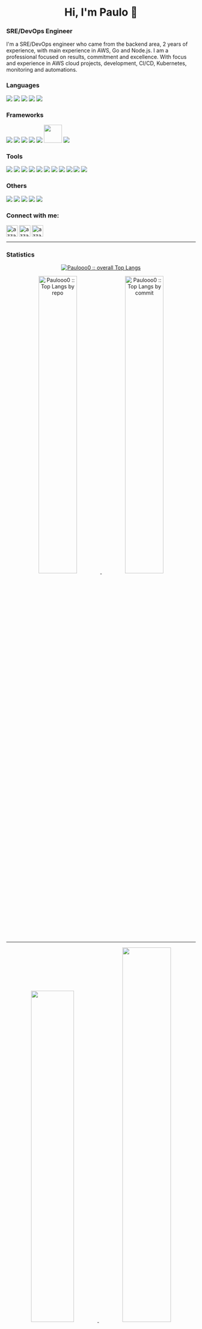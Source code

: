 

<h1 align="center">Hi, I'm Paulo 👋</h1>
<p>
  <h3>SRE/DevOps Engineer</h3>
  I'm a SRE/DevOps engineer who came from the backend area, 2 years of experience, with main experience in AWS, Go and Node.js. I am a professional focused on results, commitment and excellence. With focus and experience in AWS cloud projects, development, CI/CD, Kubernetes, monitoring and automations.
</p>
<!-- LANGUAGES -->
<h3> Languages </h3>
<span>
  <img src="https://img.shields.io/badge/Go-00ADD8?style=for-the-badge&logo=go&logoColor=white">
  <img src="https://img.shields.io/badge/typescript-%23007ACC.svg?style=for-the-badge&logo=typescript&logoColor=white">
  <img src="https://img.shields.io/badge/java-%23ED8B00.svg?style=for-the-badge&logo=openjdk&logoColor=white">
  <img src="https://img.shields.io/badge/Python-13353C?style=for-the-badge&logo=python&logoColor=white">
  <img src="https://img.shields.io/badge/bash_script-%23121011.svg?style=for-the-badge&logo=gnu-bash&logoColor=white">
</span>
<!-- Frameworks -->
<h3 align="left">Frameworks</h3>
<span>
  <img src="https://img.shields.io/badge/node.js-6DA55F?style=for-the-badge&logo=node.js&logoColor=white">
  <img src="https://img.shields.io/badge/nestjs-%23E0234E.svg?style=for-the-badge&logo=nestjs&logoColor=white">
  <img src="https://img.shields.io/badge/react-%2320232a.svg?style=for-the-badge&logo=react&logoColor=%2361DAFB">
  <img src="https://img.shields.io/badge/tailwindcss-%2338B2AC.svg?style=for-the-badge&logo=tailwind-css&logoColor=white">
  <img src="https://img.shields.io/badge/Gin-%230db7ed.svg?style=for-the-badge&logoColor=white">
  <img src="https://github.com/user-attachments/assets/86259ece-51b1-4c3e-a080-19356bbe2172" style="width: 48px">
  <img src="https://img.shields.io/badge/Spring_Boot-6DB33F?style=for-the-badge&logo=spring-boot&logoColor=white">
</span>
<!-- Technologies -->
<h3 align="left">Tools</h3>
<span>
  <img src="https://img.shields.io/badge/Amazon_AWS-FF9900?style=for-the-badge&logo=amazonaws&logoColor=white">
  <img src="https://img.shields.io/badge/kubernetes-%23326ce5.svg?style=for-the-badge&logo=kubernetes&logoColor=white">
  <img src="https://img.shields.io/badge/Helm-0F1689?style=for-the-badge&logo=Helm&labelColor=0F1689">
  <img src="https://img.shields.io/badge/docker-%230db7ed.svg?style=for-the-badge&logo=docker&logoColor=white">
  <img src="https://img.shields.io/badge/Git-F05032?style=for-the-badge&logo=git&logoColor=white">
  <img src="https://img.shields.io/badge/Prometheus-000000?style=for-the-badge&logo=prometheus&labelColor=000000">
  <img src="https://img.shields.io/badge/Grafana-F2F4F9?style=for-the-badge&logo=grafana&logoColor=orange&labelColor=F2F4F9">
  <img src="https://img.shields.io/badge/Kibana-005571?style=for-the-badge&logo=Kibana&logoColor=white">
  <img src="https://img.shields.io/badge/Elastic_Search-005571?style=for-the-badge&logo=elasticsearch&logoColor=white">
  <img src="https://img.shields.io/badge/github%20actions-%232671E5.svg?style=for-the-badge&logo=githubactions&logoColor=white">
  <img src="https://img.shields.io/badge/Jenkins-49728B?style=for-the-badge&logo=jenkins&logoColor=white">
</span>
<!-- Other tools -->  
<h3 align="left">Others</h3>
<span>
  <img src="https://img.shields.io/badge/Linux-FCC624?style=for-the-badge&logo=linux&logoColor=black">
  <img src="https://img.shields.io/badge/rabbitmq-%23FF6600.svg?&style=for-the-badge&logo=rabbitmq&logoColor=white">
  <img src="https://img.shields.io/badge/PostgreSQL-316192?style=for-the-badge&logo=postgresql&logoColor=white">
  <img src="https://img.shields.io/badge/MySQL-005C84?style=for-the-badge&logo=mysql&logoColor=white">
  <img src="https://img.shields.io/badge/MongoDB-%234ea94b.svg?style=for-the-badge&logo=mongodb&logoColor=white">
</span>
<!-- CONTACT -->
<h3 align="left">Connect with me:</h3>
<p align="left">
  <a href="https://www.linkedin.com/in/paulo-h-nunes/" target="blank"><img align="center"
    src="https://img.shields.io/badge/linkedin-%231DA1F2.svg?style=for-the-badge&logo=linkedin&logoColor=white"
    alt="azzar" height="30"/></a>
  <a href="mailto:paulohenrique.n.s00@gmail.com" target="blank"><img align="center"
    src="https://img.shields.io/badge/gmail-EA4335.svg?style=for-the-badge&logo=gmail&logoColor=white"
    alt="azzar" height="30"/></a>
  <a href="https://wa.me/+5511959928345" target="blank"><img align="center"
    src="https://img.shields.io/badge/whatsapp-4B7F1.svg?style=for-the-badge&logo=whatsapp&logoColor=white"
    alt="azzar" height="30"/></a>
  <br>
</p>
<!-- STATS -->
<hr>
<h3 align="left">Statistics</h3>
  <p align="center">
    <a href="https://github.com/Paulooo0/">
      <img src="https://github-readme-stats.vercel.app/api/top-langs/?username=Paulooo0&langs_count=6&theme=gotham&layout=compact&count_private=true&show_icons=true&include_all_commits=true"
      alt="Paulooo0 :: overall Top Langs " /></a>
  </p>
  <p align="center">
      <a href="https://github.com/Paulooo0/">
        <img width="45%" src="https://github-profile-summary-cards.vercel.app/api/cards/repos-per-language?username=Paulooo0&theme=gotham&layout=compact&count_private=true&show_icons=true&include_all_commits=true"
        alt="Paulooo0 :: Top Langs by repo" />
        <img width="45%" src="https://github-profile-summary-cards.vercel.app/api/cards/most-commit-language?username=Paulooo0&theme=gotham&layout=compact&count_private=true&show_icons=true&include_all_commits=true"
        alt="Paulooo0 :: Top Langs by commit" />
       </a>
  </p>
<hr>
  <p align="center" >
    <a href="https://github.com/Paulooo0/">
    <img width="47.5%" src="https://github-readme-stats.vercel.app/api?username=Paulooo0&show_icons=true&theme=gotham&count_private=true&include_all_commits=true" />
    <img width="50.5%" src="https://github-readme-streak-stats.herokuapp.com/?user=Paulooo0&theme=gotham&count_private=true&show_icons=true&include_all_commits=true" />
    </a>
 </p>
<br>
